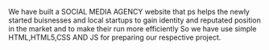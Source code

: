 We have built a SOCIAL MEDIA AGENCY website that ps helps the newly started buisnesses and local startups to gain identity and reputated position in the market and to make their run more efficiently
So we have use simple HTML,HTML5,CSS AND JS for preparing our respective project.
